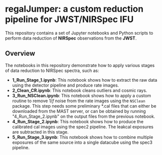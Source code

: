 # regalJumper: a custom reduction pipeline for JWST/NIRSpec IFU

This repository contains a set of Jupyter notebooks and Python scripts to perform data reduction of **NIRSpec** observations from the **JWST**.

## Overview

The notebooks in this repository demonstrate how to apply various stages of data reduction to NIRSpec spectra, such as:

- **1_Run_Stage_1.ipynb**: This notebook shows how to extract the raw data using the detector pipeline and produce rate images.
- **2_Clean_CR.ipynb**: This notebook cleans outliers and cosmic rays.
- **3_Run_NSClean.ipynb**: This notebook shows how to apply a custom routine to remove $1/f$ noise from the rate images using the `NSClean` package. This step needs some preliminary *.cal files that can either be downloaded from the MAST server, or can be obtained by running "4_Run_Stage_2.ipynb" on the output files from the previous notebook.
- **4_Run_Stage_2.ipynb**: This notebook shows how to produce the calibrated cal images using the spec2 pipeline. The leakcal exposures are subtracted in this stage.
- **5_Run_Stage_3.ipynb**: This notebook shows how to combine multiple exposures of the same source into a single datacube using the spec3 pipeline.